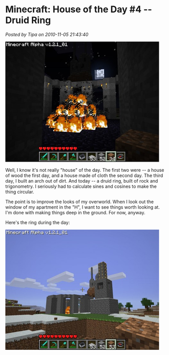 # Minecraft: House of the Day #4 -- Druid Ring

*Posted by Tipa on 2010-11-05 21:43:40*

[![](../uploads/2010/11/javaw-2010-11-05-22-33-52-24-480x376.jpg "Druid ring at night")](../uploads/2010/11/javaw-2010-11-05-22-33-52-24.jpg)

Well, I know it's not really "house" of the day. The first two were -- a house of wood the first day, and a house made of cloth the second day. The third day, I built an arch out of dirt. And today -- a druid ring, built of rock and trigonometry. I seriously had to calculate sines and cosines to make the thing circular.

The point is to improve the looks of my overworld. When I look out the window of my apartment in the "H", I want to see things worth looking at. I'm done with making things deep in the ground. For now, anyway.

Here's the ring during the day:

[![](../uploads/2010/11/javaw-2010-11-05-22-32-09-93-480x376.jpg "The ring and some other things.")](../uploads/2010/11/javaw-2010-11-05-22-32-09-93.jpg)

